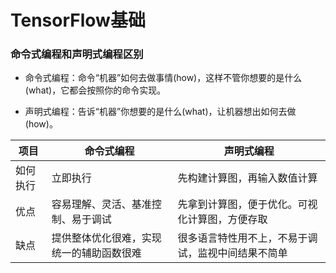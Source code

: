 # TensorFlow基础

### 命令式编程和声明式编程区别

+ 命令式编程：命令“机器”如何去做事情(how)，这样不管你想要的是什么(what)，它都会按照你的命令实现。

+ 声明式编程：告诉“机器”你想要的是什么(what)，让机器想出如何去做(how)。

项目|命令式编程|声明式编程
--|--|--
如何执行|立即执行|先构建计算图，再输入数值计算
优点|容易理解、灵活、基准控制、易于调试|先拿到计算图，便于优化。可视化计算图，方便存取
缺点|提供整体优化很难，实现统一的辅助函数很难|很多语言特性用不上，不易于调试，监视中间结果不简单


















```{.python .input}

```

